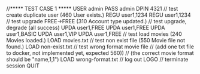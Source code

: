//***** TEST CASE 1 *****
USER admin
PASS admin
DPIN 4321
// test create duplicate user (460 User exists.)
REGU user1,1234
REGU user1,1234
// test upgrade FREE->FREE (310 Account type updated.)
// test upgrade, degrade (all success)
UPDA user1,FREE
UPDA user1,FREE
UPDA user1,BASIC
UPDA user1,VIP
UPDA user1,FREE
// test load movies (240 Movies loaded.)
LOAD movies.txt
// test non exist file (550 Movie file not found.)
LOAD non-exist.txt
// test wrong format movie file 
// (add one txt file to docker, not implemented yet, expected 560))
// (the correct movie format should be "name,1,1")
LOAD wrong-format.txt
// log out
LOGO
// terminate session 
QUIT
